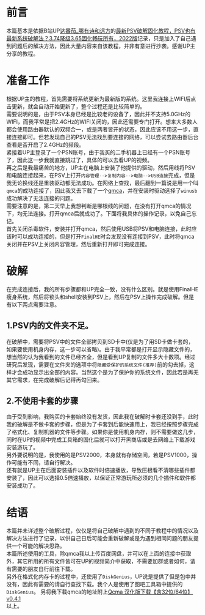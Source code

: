 # 前言
本篇基本是依据B站UP[达番茄_哪有诗和远方](https://space.bilibili.com/53766419)的[最新PSV破解固化教程，PSV也有最新系统破解法？3.74降级3.65固化畅玩所有，2022版](https://www.bilibili.com/video/BV1zW4y1Y7zh/)记录，只是加入了自己遇到问题后的解决方法，因此大量内容来自该教程，并非有意进行抄袭。感谢UP主分享的教程。
# 准备工作
根据UP主的教程，首先需要将系统更新为最新版的系统。这里我连接上WIFI后点击更新，就会自动开始更新了，整个过程还是比较简单的。  
需要说明的是，由于PSV本身已经是比较老的设备了，因此并不支持5.0GHz的WIFI，而我平常是把2.4GHz的WIFI关闭的，因此还需要专门打开。想来大多数人都会使用路由器默认的双频合一，或是两者皆开的状态，因此应该不用这一步，直接连接即可。但若发现自己的PSV无法找到要连接的网络，可以尝试去路由器后台查看是否开启了2.4GHz的频段。  
紧接着UP主登录了一个PSN账号，由于我买的二手机器上已经有一个PSN账号了，因此这一步我就直接跳过了，具体的可以去看UP的视频。  
再之后是我最痛苦的地方，UP主在电脑上安装了他提供的驱动，然后用线将PSV和电脑连接起来，在PSV上打开`内容管理-->复制内容-->电脑-->USB连接`完成，但是我无论换线还是重装驱动都无法成功。在网络上查找，最后翻到一篇说是用一个叫`qmca`的成功连接了，因此我又去下载了一个[qmca](链接：https://pan.baidu.com/s/1mQhSB-cDhYuD8-_FmrUtTg?pwd=uwju)，并在安装时驱动选择了`winusb`成功解决了无法连接的问题。  
需要注意的是，第二天早上我想判断是哪根线的问题，在没有打开qmca的情况下，均无法连接。打开qmca后就成功了。下面将我具体的操作记录，以免自己忘记。  
首先关闭杀毒软件，安装并打开qmca，然后使用USB将PSV和电脑连接，此时应该时可以成功连接的，但是打开`FinalHE`时会发现没有连接到PSV，此时将qmca关闭并在PSV上关闭内容管理，然后重新打开即可完成连接。  
# 破解
在完成连接后，我的所有步骤都和UP完全一致，没有什么区别。就是使用FinalHE瘦身系统，然后将锁头和shell安装到PSV上，然后在PSV上操作完成破解。但是有以下两点需要注意。  
## 1.PSV内的文件夹不足。  
在破解中，需要将PSV中的文件全部拷贝到SD卡中(仅是为了用SD卡做卡套的，如果要使用机身内存，这一步可以省略)。由于我平常都是打开显示隐藏文件的，想当然的认为我看到的文件已经齐全，但是看到UP复制的文件多大十数项。经过研究后发现，需要在文件夹的选项中将`隐藏受保护的系统文件(推荐)`前的勾去掉，这样才会成功显示出全部的内容。当然这个是为了保护你的系统文件，因此若是再无其它需求，在完成破解后记得再勾回来。  
## 2.不使用卡套的步骤  
由于受到影响，我购买的卡套始终没有发货，因此我在破解时卡套还没到手，此时我的破解是不做卡套的步骤，但是为了卡套到后能快速用上，我已经按照步骤完成了格式化、复制机器的文件等步骤。如果你是使用机身内存，则不需要做这几步，同时在UP的视频中完成工具箱的固化后就可以打开黑商店或是去网络上下载游戏安装游玩了。  
另外要说明的是，我使用的是PSV2000，本身就有存储空间，若是PSV1000，操作可能有不同，请自行解决。  
还有就是UP主在后面安装插件以及软件时倍速播放，导致压根看不清哪些插件都安装了，因此可以选择0.5倍速播放，以保证正常游玩所必须的几个插件和软件都安装成功了。
# 结语
本篇并未详述整个破解过程，仅仅是将自己破解中遇到的不同于教程中的情况以及解决方法进行了记录，以供自己日后可能会重新破解或是为遇到相同问题的朋友提供一个可能的解决思路。  
本篇所述使用的工具，除qmca我以上传百度网盘，并可以在上面的连接中获取外，其它所用的所有文件皆可在UP的视频简介中获取，不需要加群或者如何，请有需要的朋友自行前往下载。  
另外在格式化内存卡的过程中，还使用了`DiskGenius`，UP说是提供了但是包中并没有，因此有需要的请自行查找下载。我个人是使用了图吧工具箱中提供的`DiskGenius`。
另将我下载qmca的地址附上[Qcma 汉化版下载【含32位/64位】v0.4.1](http://www.k73.com/down/soft/242928.html)  
以上。
